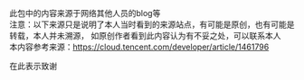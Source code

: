 此包中的内容来源于网络其他人员的blog等    
注意：以下来源只是说明了本人当时看到的来源站点，有可能是原创，也有可能是转载，本人并未溯源，
     如原创作者看到此内容认为有不妥之处，可以联系本人    
本内容参考来源：https://cloud.tencent.com/developer/article/1461796    

在此表示致谢
